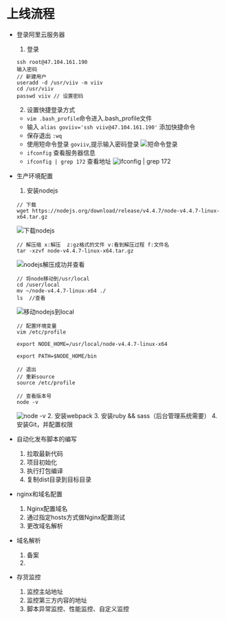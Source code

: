 # 上线流程
- 登录阿里云服务器
    1. 登录
    ```
    ssh root@47.104.161.190
    输入密码
    // 新建用户
    useradd -d /usr/viiv -m viiv
    cd /usr/viiv 
    passwd viiv // 设置密码
    ```

    2. 设置快捷登录方式
    - `vim .bash_profile`命令进入.bash_profile文件
    - 输入 `alias goviiv='ssh viiv@47.104.161.190'` 添加快捷命令 
    - 保存退出 `:wq`
    - 使用短命令登录 `goviiv`,提示输入密码登录
     ![短命令登录](https://upload-images.jianshu.io/upload_images/5311449-c5e2ad4791375f18.png?imageMogr2/auto-orient/strip%7CimageView2/2/w/1240)
    - `ifconfig` 查看服务器信息
    - `ifconfig | grep 172` 查看地址
    ![ifconfig | grep 172](https://upload-images.jianshu.io/upload_images/5311449-e3e34fb84844745e.png?imageMogr2/auto-orient/strip%7CimageView2/2/w/1240)
    

- 生产环境配置
    1. 安装nodejs
    ```
    // 下载
    wget https://nodejs.org/download/release/v4.4.7/node-v4.4.7-linux-x64.tar.gz
    ```
    ![下载nodejs](https://upload-images.jianshu.io/upload_images/5311449-44263b00bedb3321.png?imageMogr2/auto-orient/strip%7CimageView2/2/w/1240)
    ```
    // 解压缩 x:解压  z:gz格式的文件 v:看到解压过程 f:文件名
    tar -xzvf node-v4.4.7-linux-x64.tar.gz
    ```
    ![nodejs解压成功并查看](https://upload-images.jianshu.io/upload_images/5311449-48f7ecf54f731c9d.png?imageMogr2/auto-orient/strip%7CimageView2/2/w/1240)
    ```
    // 将node移动到/usr/local
    cd /user/local 
    mv ~/node-v4.4.7-linux-x64 ./
    ls  //查看
    ```
    ![移动nodejs到local](https://upload-images.jianshu.io/upload_images/5311449-b2419f1d277b2889.png?imageMogr2/auto-orient/strip%7CimageView2/2/w/1240)
    ```
    // 配置环境变量
    vim /etc/profile
    
    export NODE_HOME=/usr/local/node-v4.4.7-linux-x64
    
    export PATH=$NODE_HOME/bin

    // 退出
    // 重新source
    source /etc/profile

    // 查看版本号
    node -v
    ```
    ![node -v](https://upload-images.jianshu.io/upload_images/5311449-838d82ddbff7715b.png?imageMogr2/auto-orient/strip%7CimageView2/2/w/1240)
    2. 安装webpack
    3. 安装ruby && sass（后台管理系统需要）
    4. 安装Git，并配置权限
- 自动化发布脚本的编写
    1. 拉取最新代码
    2. 项目初始化
    3. 执行打包编译
    4. 复制dist目录到目标目录
- nginx和域名配置
    1. Nginx配置域名
    2. 通过指定hosts方式做Nginx配置测试
    3. 更改域名解析
- 域名解析
    1. 备案
    2. 
- 存货监控
    1. 监控主站地址
    2. 监控第三方内容的地址
    3. 脚本异常监控、性能监控、自定义监控